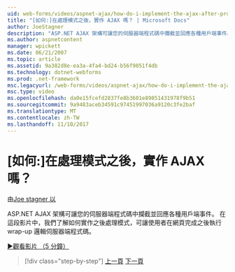 ```yaml
---
uid: web-forms/videos/aspnet-ajax/how-do-i-implement-the-ajax-after-processing-pattern
title: "[如何:]在處理模式之後，實作 AJAX 嗎？ | Microsoft Docs"
author: JoeStagner
description: "ASP.NET AJAX 架構可讓您的伺服器端程式碼中攔截並回應各種用戶端事件。 在這段影片中，我們了解如何實作 Aft..."
ms.author: aspnetcontent
manager: wpickett
ms.date: 06/21/2007
ms.topic: article
ms.assetid: 9a382d8e-ea3a-4fa4-bd24-b56f9051f4db
ms.technology: dotnet-webforms
ms.prod: .net-framework
msc.legacyurl: /web-forms/videos/aspnet-ajax/how-do-i-implement-the-ajax-after-processing-pattern
msc.type: video
ms.openlocfilehash: da0e15fcefd2837fe8b3601e89851431978f9b51
ms.sourcegitcommit: 9a9483aceb34591c97451997036a9120c3fe2baf
ms.translationtype: MT
ms.contentlocale: zh-TW
ms.lasthandoff: 11/10/2017
---
```

<a name="how-do-i-implement-the-ajax-after-processing-pattern"></a>[如何:]在處理模式之後，實作 AJAX 嗎？
====================
由[Joe stagner 以](https://github.com/JoeStagner)

ASP.NET AJAX 架構可讓您的伺服器端程式碼中攔截並回應各種用戶端事件。 在這段影片中，我們了解如何實作之後處理模式，可讓使用者在網頁完成之後執行 wrap-up 邏輯伺服器端程式碼。

[&#9654;觀看影片 （5 分鐘）](https://channel9.msdn.com/Blogs/ASP-NET-Site-Videos/how-do-i-implement-the-ajax-after-processing-pattern)

>[!div class="step-by-step"]
[上一頁](how-do-i-use-the-aspnet-ajax-history-control.md)
[下一頁](how-do-i-update-multiple-regions-of-a-page-with-aspnet-ajax.md)
